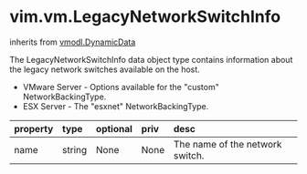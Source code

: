 vim.vm.LegacyNetworkSwitchInfo
==============================
inherits from [vmodl.DynamicData](docs/vmodl.DynamicData.md)


The LegacyNetworkSwitchInfo data object type contains information about  the legacy network switches available on the host.  <ul>  <li> VMware Server - Options available for the "custom" NetworkBackingType.  <li> ESX Server - The "esxnet" NetworkBackingType.  </ul>

| property | type | optional | priv | desc |
|:---------|:-----|:---------|:-----|:-----|
| name | string | None | None | The name of the network switch. |


